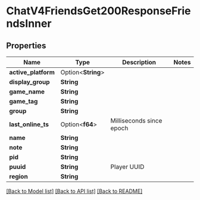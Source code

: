 # ChatV4FriendsGet200ResponseFriendsInner

## Properties

Name | Type | Description | Notes
------------ | ------------- | ------------- | -------------
**active_platform** | Option<**String**> |  | 
**display_group** | **String** |  | 
**game_name** | **String** |  | 
**game_tag** | **String** |  | 
**group** | **String** |  | 
**last_online_ts** | Option<**f64**> | Milliseconds since epoch | 
**name** | **String** |  | 
**note** | **String** |  | 
**pid** | **String** |  | 
**puuid** | **String** | Player UUID | 
**region** | **String** |  | 

[[Back to Model list]](../README.md#documentation-for-models) [[Back to API list]](../README.md#documentation-for-api-endpoints) [[Back to README]](../README.md)


